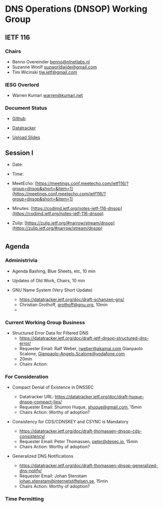 
# DNS Operations (DNSOP) Working Group
## IETF 116


### Chairs
* Benno Overeinder [benno@nlnetlabs.nl](benno@nlnetlabs.nl)
* Suzanne Woolf [suzworldwide@gmail.com](suzworldwide@gmail.com)
* Tim Wicinski [tjw.ietf@gmail.com](tjw.ietf@gmail.com)

### IESG Overlord
* Warren Kumari [warren@kumari.net](warren@kumari.net)

### Document Status
* [Github](https://github.com/ietf-wg-dnsop/wg-materials/blob/main/dnsop-document-status.md)
* [Datatracker](https://datatracker.ietf.org/wg/dnsop/documents/)

* [Upload Slides](https://datatracker.ietf.org/meeting/116/session/dnsop)


## Session I

* Date:
* Time:
* MeetEcho: [https://meetings.conf.meetecho.com/ietf116/?group=dnsop&short=&item=1](https://meetings.conf.meetecho.com/ietf116/?group=dnsop&short=&item=1)
* Minutes: [https://codimd.ietf.org/notes-ietf-116-dnsop](https://codimd.ietf.org/notes-ietf-116-dnsop)

* Zulip:  [https://zulip.ietf.org/#narrow/stream/dnsop](https://zulip.ietf.org/#narrow/stream/dnsop)


#
## Agenda

### Administrivia

* Agenda Bashing, Blue Sheets, etc,  10 min

* Updates of Old Work, Chairs, 10 min

*   GNU Name System (Very Short Update)
    - https://datatracker.ietf.org/doc/draft-schanzen-gns/
    - Christian Grothoff, grothoff@gnu.org, 10min
    -
### Current Working Group Business

*   Structured Error Data for Filtered DNS
    - https://datatracker.ietf.org/doc/draft-ietf-dnsop-structured-dns-error/
    - Requester Email: Ralf Weber, rweber@akamai.com
                       Gianpaolo Scalone, Gianpaolo-Angelo.Scalone@vodafone.com
    - 20min
    - Chairs Action:

### For Consideration

*   Compact Denial of Existence in DNSSEC
    - Datatracker URL: https://datatracker.ietf.org/doc/draft-huque-dnsop-compact-lies/
    - Requester Email: Shumon Huque, <shuque@gmail.com>, 15min
    - Chairs Action: Worthy of adoption?

*   Consistency for CDS/CDNSKEY and CSYNC is Mandatory
    - https://datatracker.ietf.org/doc/draft-thomassen-dnsop-cds-consistency/
    - Requester Email: Peter Thomassen, peter@desec.io, 15min
    - Chairs Action: Worthy of adoption?

*   Generalized DNS Notifications
    - https://datatracker.ietf.org/doc/draft-thomassen-dnsop-generalized-dns-notify/
    - Requester Email: Johan Stenstam <johan.stenstam@internetstiftelsen.se>, 15min
    - Chairs Action: Worthy of adoption?


### Time Permitting

